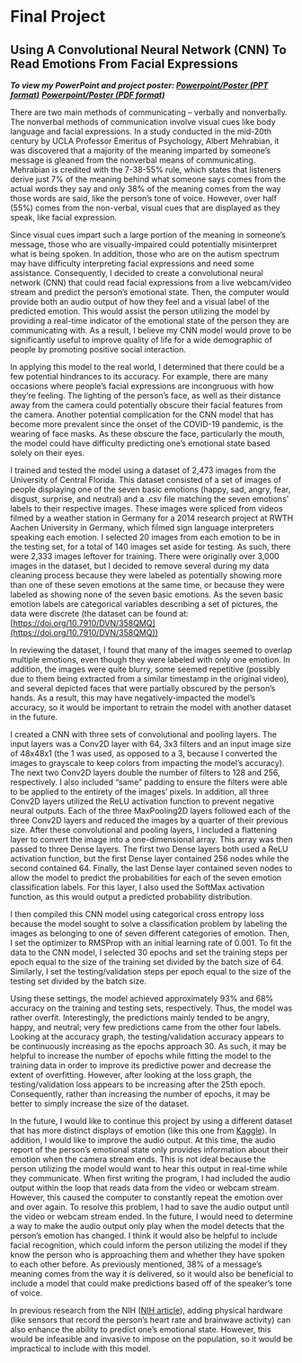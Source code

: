 # Final Project

## Using A Convolutional Neural Network (CNN) To Read Emotions From Facial Expressions

***To view my PowerPoint and project poster: [Powerpoint/Poster (PPT format)](https://1drv.ms/p/s!ArdBU2HquK4Hgf9xvHvffNiESA4P-A?e=fGcZuV)***
					  ***[Powerpoint/Poster (PDF format)](FaceIt.pdf)***

  There are two main methods of communicating – verbally and nonverbally.  The nonverbal methods of communication involve visual cues like body language and facial expressions.  In a study conducted in the mid-20th century by UCLA Professor Emeritus of Psychology, Albert Mehrabian, it was discovered that a majority of the meaning imparted by someone’s message is gleaned from the nonverbal means of communicating.  Mehrabian is credited with the 7-38-55% rule, which states that listeners derive just 7% of the meaning behind what someone says comes from the actual words they say and only 38% of the meaning comes from the way those words are said, like the person’s tone of voice.  However, over half (55%) comes from the non-verbal, visual cues that are displayed as they speak, like facial expression.  
	
  Since visual cues impart such a large portion of the meaning in someone’s message, those who are visually-impaired could potentially misinterpret what is being spoken.  In addition, those who are on the autism spectrum may have difficulty interpreting facial expressions and need some assistance.  Consequently, I decided to create a convolutional neural network (CNN) that could read facial expressions from a live webcam/video stream and predict the person’s emotional state.  Then, the computer would provide both an audio output of how they feel and a visual label of the predicted emotion.  This would assist the person utilizing the model by providing a real-time indicator of the emotional state of the person they are communicating with.  As a result, I believe my CNN model would prove to be significantly useful to improve quality of life for a wide demographic of people by promoting positive social interaction.
	
  In applying this model to the real world, I determined that there could be a few potential hindrances to its accuracy.  For example, there are many occasions where people’s facial expressions are incongruous with how they’re feeling.  The lighting of the person’s face, as well as their distance away from the camera could potentially obscure their facial features from the camera.  Another potential complication for the CNN model that has become more prevalent since the onset of the COVID-19 pandemic, is the wearing of face masks.  As these obscure the face, particularly the mouth, the model could have difficulty predicting one’s emotional state based solely on their eyes.
	
  I trained and tested the model using a dataset of 2,473 images from the University of Central Florida.  This dataset consisted of a set of images of people displaying one of the seven basic emotions (happy, sad, angry, fear, disgust, surprise, and neutral) and a .csv file matching the seven emotions’ labels to their respective images.  These images were spliced from videos filmed by a weather station in Germany for a 2014 research project at RWTH Aachen University in Germany, which filmed sign language interpreters speaking each emotion.  I selected 20 images from each emotion to be in the testing set, for a total of 140 images set aside for testing.  As such, there were 2,333 images leftover for training.  There were originally over 3,000 images in the dataset, but I decided to remove several during my data cleaning process because they were labeled as potentially showing more than one of these seven emotions at the same time, or because they were labeled as showing none of the seven basic emotions.  As the seven basic emotion labels are categorical variables describing a set of pictures, the data were discrete (the dataset can be found at: [https://doi.org/10.7910/DVN/358QMQ](https://doi.org/10.7910/DVN/358QMQ))

  In reviewing the dataset, I found that many of the images seemed to overlap multiple emotions, even though they were labeled with only one emotion.  In addition, the images were quite blurry, some seemed repetitive (possibly due to them being extracted from a similar timestamp in the original video), and several depicted faces that were partially obscured by the person’s hands.  As a result, this may have negatively-impacted the model’s accuracy, so it would be important to retrain the model with another dataset in the future.
	
  I created a CNN with three sets of convolutional and pooling layers.  The input layers was a Conv2D layer with 64, 3x3 filters and an input image size of 48x48x1 (the 1 was used, as opposed to a 3, because I converted the images to grayscale to keep colors from impacting the model’s accuracy).  The next two Conv2D layers double the number of filters to 128 and 256, respectively.  I also included “same” padding to ensure the filters were able to be applied to the entirety of the images’ pixels.  In addition, all three Conv2D layers utilized the ReLU activation function to prevent negative neural outputs.  Each of the three MaxPooling2D layers followed each of the three Conv2D layers and reduced the images by a quarter of their previous size.  After these convolutional and pooling layers, I included a flattening layer to convert the image into a one-dimensional array.  This array was then passed to three Dense layers.  The first two Dense layers both used a ReLU activation function, but the first Dense layer contained 256 nodes while the second contained 64.  Finally, the last Dense layer contained seven nodes to allow the model to predict the probabilities for each of the seven emotion classification labels.  For this layer, I also used the SoftMax activation function, as this would output a predicted probability distribution.
	
  I then compiled this CNN model using categorical cross entropy loss because the model sought to solve a classification problem by labeling the images as belonging to one of seven different categories of emotion.  Then, I set the optimizer to RMSProp with an initial learning rate of 0.001.  To fit the data to the CNN model, I selected 30 epochs and set the training steps per epoch equal to the size of the training set divided by the batch size of 64.  Similarly, I set the testing/validation steps per epoch equal to the size of the testing set divided by the batch size.  
  
  Using these settings, the model achieved approximately 93% and 68% accuracy on the training and testing sets, respectively.  Thus, the model was rather overfit.  Interestingly, the predictions mainly tended to be angry, happy, and neutral; very few predictions came from the other four labels.  Looking at the accuracy graph, the testing/validation accuracy appears to be continuously increasing as the epochs approach 30.  As such, it may be helpful to increase the number of epochs while fitting the model to the training data in order to improve its predictive power and decrease the extent of overfitting.  However, after looking at the loss graph, the testing/validation loss appears to be increasing after the 25th epoch.  Consequently, rather than increasing the number of epochs, it may be better to simply increase the size of the dataset.

  In the future, I would like to continue this project by using a different dataset that has more distinct displays of emotion (like this one from [Kaggle](https://github.com/muxspace/facial_expressions/tree/master/data)).  In addition, I would like to improve the audio output.  At this time, the audio report of the person’s emotional state only provides information about their emotion when the camera stream ends.  This is not ideal because the person utilizing the model would want to hear this output in real-time while they communicate.  When first writing the program, I had included the audio output within the loop that reads data from the video or webcam stream.  However, this caused the computer to constantly repeat the emotion over and over again.  To resolve this problem, I had to save the audio output until the video or webcam stream ended.  In the future, I would need to determine a way to make the audio output only play when the model detects that the person’s emotion has changed.  I think it would also be helpful to include facial recognition, which could inform the person utilizing the model if they know the person who is approaching them and whether they have spoken to each other before.  As previously mentioned, 38% of a message’s meaning comes from the way it is delivered, so it would also be beneficial to include a model that could make predictions based off of the speaker’s tone of voice.

  In previous research from the NIH ([NIH article](https://www.ncbi.nlm.nih.gov/pmc/articles/PMC7037130/)), adding physical hardware (like sensors that record the person’s heart rate and brainwave activity) can also enhance the ability to predict one’s emotional state.  However, this would be infeasible and invasive to impose on the population, so it would be impractical to include with this model.

